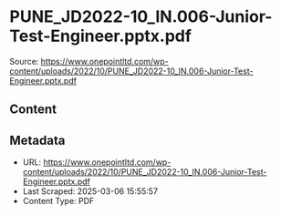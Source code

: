 # PUNE_JD2022-10_IN.006-Junior-Test-Engineer.pptx.pdf

Source: https://www.onepointltd.com/wp-content/uploads/2022/10/PUNE_JD2022-10_IN.006-Junior-Test-Engineer.pptx.pdf

## Content


## Metadata

- URL: https://www.onepointltd.com/wp-content/uploads/2022/10/PUNE_JD2022-10_IN.006-Junior-Test-Engineer.pptx.pdf
- Last Scraped: 2025-03-06 15:55:57
- Content Type: PDF
